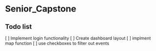 # Senior_Capstone
## Todo list
[ ] Implement login functionality
[ ] Create dashboard layout
[ ] implment map function
[ ] use checkboxes to filter out events
